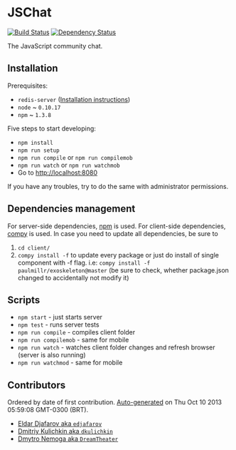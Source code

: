 [travis-badge]: https://travis-ci.org/openconf/jschat.png
[travis-link]: https://travis-ci.org/openconf/jschat

[gemnasium-badge]: https://gemnasium.com/openconf/jschat.png
[gemnasium-link]: https://gemnasium.com/openconf/jschat

# JSChat

[![Build Status][travis-badge]][travis-link]
[![Dependency Status][gemnasium-badge]][gemnasium-link]

The JavaScript community chat.

## Installation
Prerequisites:
  - `redis-server` ([Installation instructions](http://redis.io/topics/quickstart))
  - `node` ~ `0.10.17`
  - `npm` ~ `1.3.8`

Five steps to start developing:
  - `npm install`
  - `npm run setup`
  - `npm run compile` or `npm run compilemob`
  - `npm run watch` or `npm run watchmob`
  - Go to [http://localhost:8080](http://localhost:8080)

If you have any troubles, try to do the same with administrator permissions.

## Dependencies management
For server-side dependencies, [npm](https://github.com/isaacs/npm) is used.
For client-side dependencies, [compy](https://github.com/edjafarov/compy) is used. In case you need to update all dependencies, be sure to
1. `cd client/`
2. `compy install -f` to update every package or just do install of single component with -f flag.
i.e: `compy install -f paulmillr/exoskeleton@master` (be sure to check, whether package.json changed to accidentally not modify it)

## Scripts
  - `npm start` - just starts server
  - `npm test` - runs server tests
  - `npm run compile` - compiles client folder
  - `npm run compilemob` - same for mobile
  - `npm run watch` - watches client folder changes and refresh browser (server is also running)
  - `npm run watchmod` - same for mobile

## Contributors
Ordered by date of first contribution.
[Auto-generated](http://github.com/dtrejo/node-authors) on Thu Oct 10 2013 05:59:08 GMT-0300 (BRT).

- [Eldar Djafarov aka `edjafarov`](https://github.com/edjafarov)
- [Dmitriy Kulichkin aka `dkulichkin`](https://github.com/dkulichkin)
- [Dmytro Nemoga aka `DreamTheater`](https://github.com/DreamTheater)
